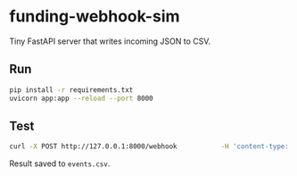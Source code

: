 # funding-webhook-sim
Tiny FastAPI server that writes incoming JSON to CSV.

## Run
```bash
pip install -r requirements.txt
uvicorn app:app --reload --port 8000
```

## Test
```bash
curl -X POST http://127.0.0.1:8000/webhook           -H 'content-type: application/json'           -d '{"exchange":"bybit","symbol":"BTCUSDT","funding_rate":-0.12,"interval_h":8}'
```
Result saved to `events.csv`.
